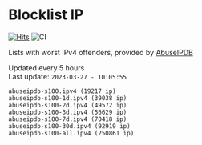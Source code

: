 # Blocklist IP

[![Hits](https://hits.seeyoufarm.com/api/count/incr/badge.svg?url=https%3A%2F%2Fgithub.com%2Fborestad%2Fblocklist-ip%2F&count_bg=%2379C83D&title_bg=%23555555&icon=&icon_color=%23E7E7E7&title=hits&edge_flat=false)](https://hits.seeyoufarm.com)  ![CI](https://img.shields.io/github/workflow/status/borestad/blocklist-ip/CI?style=flat-square)

Lists with worst IPv4 offenders, provided by [AbuseIPDB](https://www.abuseipdb.com/)

<!-- FOOTER-PLACEHOLDER -->
Updated every 5 hours<br>
Last update: `2023-03-27 - 10:05:55`
```
abuseipdb-s100.ipv4 (19217 ip)
abuseipdb-s100-1d.ipv4 (39038 ip)
abuseipdb-s100-2d.ipv4 (49572 ip)
abuseipdb-s100-3d.ipv4 (56629 ip)
abuseipdb-s100-7d.ipv4 (70418 ip)
abuseipdb-s100-30d.ipv4 (92919 ip)
abuseipdb-s100-all.ipv4 (250861 ip)
```
